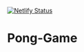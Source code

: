 [![Netlify Status](https://api.netlify.com/api/v1/badges/9061e6c9-bd2f-4550-861b-9d03e6a33d6e/deploy-status)](https://app.netlify.com/sites/spontaneous-cactus-4f0420/deploys)
# Pong-Game
